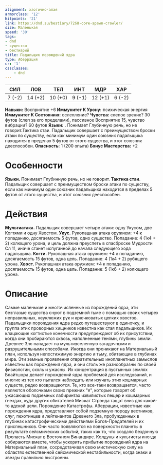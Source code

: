 ```yaml
---
alignment: хаотично-злая
armorclass: '12'
hitpoints: '21'
link: https://dnd.su/bestiary/7268-core-spawn-crawler/
size: Маленькая
speed: '30'
tags:
- dnd
- существо
- бестиарий
title: Падальщик порождений ядра
type: Аберрация
cr: '1'
cssclasses:
    - dnd
---
```



| СИЛ | ЛОВ | ТЕЛ | ИНТ | МДР | ХАР |
|---|---|---|---|---|---|
| 7 (-2) | 14 (+2) | 10 (+0) | 9 (-1) | 12 (+1) | 6 (-2) |
**Навыки:** Восприятие +6
**Иммунитет К Урону:** психическая энергия
**Иммунитет К Состоянию:** ослепление?
**Чувства:** слепое зрение? 30 футов (слеп за его пределами), пассивное Восприятие 15, чувство вибрации? 60 футов
**Языки:** . Понимает Глубинную речь, но не говорит.Тактика стаи. Падальщик совершает с преимуществом броски атаки по существу, если как минимум один союзник падальщика находится в пределах 5 футов от этого существа, и этот союзник дееспособен.
**Опасность:** 1 (200 опыта)
**Бонус Мастерства:** +2


# Особенности
**Языки.** Понимает Глубинную речь, но не говорит.
**Тактика стаи.** Падальщик совершает с преимуществом броски атаки по существу, если как минимум один союзник падальщика находится в пределах 5 футов от этого существа, и этот союзник дееспособен.


# Действия
**Мультиатака.** Падальщик совершает четыре атаки: одну Укусом, две Когтями и одну Хвостом.
**Укус.** Рукопашная атака оружием: +4 к попаданию, досягаемость 5 футов, одно существо. Попадание: 4 (1к4 + 2) колющего урона, и цель должна преуспеть в спасброске Мудрости Сл 11, иначе станет испуганной до начала следующего хода падальщика.
**Когти.** Рукопашная атака оружием: +4 к попаданию, досягаемость 15 футов, одна цель. Попадание: 4 (1к4 + 2) рубящего урона.
**Хвост.** Рукопашная атака оружием: +4 к попаданию, досягаемость 15 футов, одна цель. Попадание: 5 (1к6 + 2) колющего урона.


# Описание
Самые маленькие и многочисленные из порождений ядра, эти безглазые существа снуют в подземной тьме с помощью своих четырех неправильных, неуклюжих рук и крючковатых цепких хвостов. Падальщики порождения ядра редко путешествуют в одиночку, и группа этих проворных хищников известна как стая падальщиков. Их клацающие когтистые конечности предупреждают об их присутствии, когда они пробираются сквозь, наполненные тенями, глубины земли. Древнее Зло нападает на мультивселенную загадочными и разрушительными способами. Иногда они проникают на Материальный план, используя непостижимую энергию и тьму, обитающие в глубинах мира. Эти земные проявления отвратительных инопланетных замыслов известны как порождения ядра, и они столь же разнообразны по своей физиологии, сколь и ужасны. Их концентрация в пустынных землях Блайтшора делает порождений ядра проблемой для исследований, и многие из тех кто пытался наблюдать или изучать этих кошмарных существ, редко возвращаются. Те, кто все-таки возвращается, часто являются оболочками своих прежних "я", которые говорят об ужасающих подземных лабиринтах извилистых пещер и кошмарных гнездах, куда других обитателей Мискат Стрэнда тащат вниз для какой-то адской цели. Порождение Катастрофы. Аберрации, известные как порождения ядра, представляют собой подземную породу вестников, слуг, пехотинцев и лейтенантов Древнего Зла, пробужденных в глубинах катастрофическими действиями Богов-Предателей и их приспешников. Они часто появляются на поверхности планеты в результате сейсмических событий, таких как то, что создало бездонную Пропасть Мискат в Восточном Винандире. Колдуны и культисты иногда собираются вместе, чтобы ускорить прибытие порождений ядра на Материальный план, сосредотачивая свою мистическую силу на областях естественной сейсмической нестабильности, когда знаки и звезды правильно выстроены.